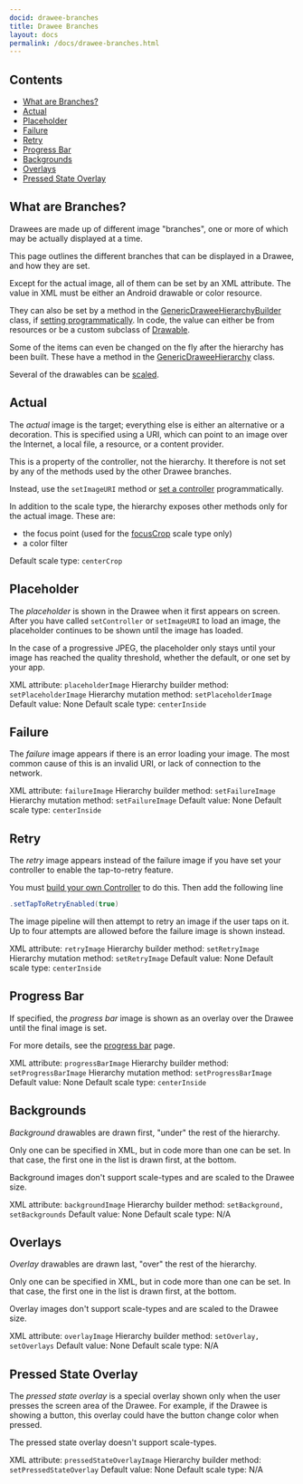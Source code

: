 ```yaml
---
docid: drawee-branches
title: Drawee Branches
layout: docs
permalink: /docs/drawee-branches.html
---
```


## Contents

* [What are Branches?](#what-are-branches)
* [Actual](#Actual)
* [Placeholder](#Placeholder)
* [Failure](#Failure)
* [Retry](#Retry)
* [Progress Bar](#ProgressBar)
* [Backgrounds](#Backgrounds)
* [Overlays](#Overlays)
* [Pressed State Overlay](#PressedStateOverlay)

## What are Branches?

Drawees are made up of different image "branches", one or more of which may be actually displayed at a time.

This page outlines the different branches that can be displayed in a Drawee, and how they are set.

Except for the actual image, all of them can be set by an XML attribute. The value in XML must be either an Android drawable or color resource.

 They can also be set by a method in the [GenericDraweeHierarchyBuilder](../javadoc/reference/com/facebook/drawee/generic/GenericDraweeHierarchyBuilder.html) class, if [setting programmatically](using-drawees-code.html). In code, the value can either be from resources or be a custom subclass of [Drawable](http://developer.android.com/reference/android/graphics/drawable/Drawable.html).

Some of the items can even be changed on the fly after the hierarchy has been built. These have a method in the [GenericDraweeHierarchy](../javadoc/reference/com/facebook/drawee/generic/GenericDraweeHierarchy.html) class.

Several of the drawables can be [scaled](scaling.html).

## Actual

The _actual_ image is the target; everything else is either an alternative or a decoration. This is specified using a URI, which can point to an image over the Internet, a local file, a resource, or a content provider.

This is a property of the controller, not the hierarchy. It therefore is not set by any of the methods used by the other Drawee branches.

Instead, use the `setImageURI` method or [set a controller](using-controllerbuilder.html) programmatically.

In addition to the scale type, the hierarchy exposes other methods only for the actual image. These are:

* the focus point (used for the [focusCrop](scaling.html#FocusCrop) scale type only)
* a color filter

Default scale type: `centerCrop`

## Placeholder

The _placeholder_ is shown in the Drawee when it first appears on screen. After you have called `setController` or `setImageURI` to load an image, the placeholder continues to be shown until the image has loaded.

In the case of a progressive JPEG, the placeholder only stays until your image has reached the quality threshold, whether the default, or one set by your app.

XML attribute: `placeholderImage`
Hierarchy builder method: `setPlaceholderImage`
Hierarchy mutation method: `setPlaceholderImage`
Default value: None
Default scale type: `centerInside`

## Failure

The _failure_ image appears if there is an error loading your image. The most common cause of this is an invalid URI, or lack of connection to the network.

XML attribute: `failureImage`
Hierarchy builder method: `setFailureImage`
Hierarchy mutation method: `setFailureImage`
Default value: None
Default scale type: `centerInside`

## Retry

The _retry_ image appears instead of the failure image if you have set your controller to enable the tap-to-retry feature.

You must [build your own Controller](using-controllerbuilder.html) to do this. Then add the following line

```java
.setTapToRetryEnabled(true)
```

The image pipeline will then attempt to retry an image if the user taps on it. Up to four attempts are allowed before the failure image is shown instead.

XML attribute: `retryImage`
Hierarchy builder method: `setRetryImage`
Hierarchy mutation method: `setRetryImage`
Default value: None
Default scale type: `centerInside`

## <a name="ProgressBar"></a>Progress Bar

If specified, the _progress bar_ image is shown as an overlay over the Drawee until the final image is set.

For more details, see the [progress bar](progress-bars.html) page.

XML attribute: `progressBarImage`
Hierarchy builder method: `setProgressBarImage`
Hierarchy mutation method: `setProgressBarImage`
Default value: None
Default scale type: `centerInside`

## Backgrounds

_Background_ drawables are drawn first, "under" the rest of the hierarchy.

Only one can be specified in XML, but in code more than one can be set. In that case, the first one in the list is drawn first, at the bottom.

Background images don't support scale-types and are scaled to the Drawee size.

XML attribute: `backgroundImage`
Hierarchy builder method: `setBackground,` `setBackgrounds`
Default value: None
Default scale type: N/A

## Overlays

_Overlay_ drawables are drawn last, "over" the rest of the hierarchy.

Only one can be specified in XML, but in code more than one can be set. In that case, the first one in the list is drawn first, at the bottom.

Overlay images don't support scale-types and are scaled to the Drawee size.

XML attribute: `overlayImage`
Hierarchy builder method: `setOverlay,` `setOverlays`
Default value: None
Default scale type: N/A

## <a name="PressedStateOverlay"></a>Pressed State Overlay

The _pressed state overlay_ is a special overlay shown only when the user presses the screen area of the Drawee. For example, if the Drawee is showing a button, this overlay could have the button change color when pressed.

The pressed state overlay doesn't support scale-types.

XML attribute: `pressedStateOverlayImage`
Hierarchy builder method: `setPressedStateOverlay`
Default value: None
Default scale type: N/A
